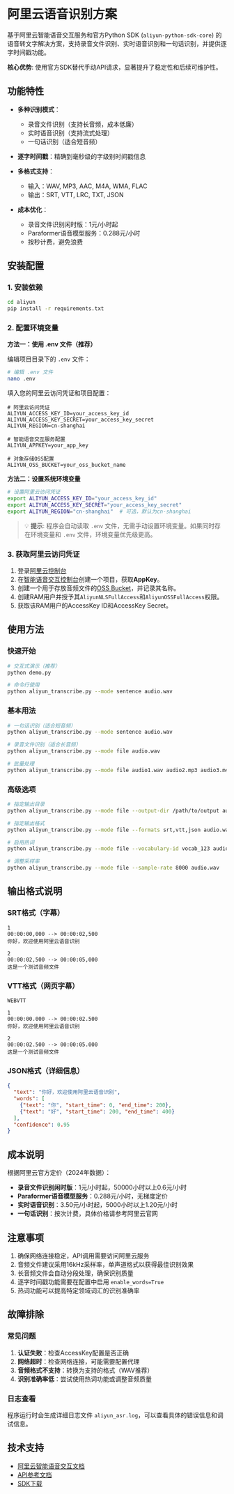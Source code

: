 # 阿里云语音识别方案

基于阿里云智能语音交互服务和官方Python SDK (`aliyun-python-sdk-core`) 的语音转文字解决方案，支持录音文件识别、实时语音识别和一句话识别，并提供逐字时间戳功能。

**核心优势**: 使用官方SDK替代手动API请求，显著提升了稳定性和后续可维护性。

## 功能特性

- **多种识别模式**：
  - 录音文件识别（支持长音频，成本低廉）
  - 实时语音识别（支持流式处理）
  - 一句话识别（适合短音频）

- **逐字时间戳**：精确到毫秒级的字级别时间戳信息

- **多格式支持**：
  - 输入：WAV, MP3, AAC, M4A, WMA, FLAC
  - 输出：SRT, VTT, LRC, TXT, JSON

- **成本优化**：
  - 录音文件识别闲时版：1元/小时起
  - Paraformer语音模型服务：0.288元/小时
  - 按秒计费，避免浪费

## 安装配置

### 1. 安装依赖

```bash
cd aliyun
pip install -r requirements.txt
```

### 2. 配置环境变量

**方法一：使用 .env 文件（推荐）**

编辑项目目录下的 `.env` 文件：

```bash
# 编辑 .env 文件
nano .env
```

填入您的阿里云访问凭证和项目配置：

```
# 阿里云访问凭证
ALIYUN_ACCESS_KEY_ID=your_access_key_id
ALIYUN_ACCESS_KEY_SECRET=your_access_key_secret
ALIYUN_REGION=cn-shanghai

# 智能语音交互服务配置
ALIYUN_APPKEY=your_app_key

# 对象存储OSS配置
ALIYUN_OSS_BUCKET=your_oss_bucket_name
```

**方法二：设置系统环境变量**

```bash
# 设置阿里云访问凭证
export ALIYUN_ACCESS_KEY_ID="your_access_key_id"
export ALIYUN_ACCESS_KEY_SECRET="your_access_key_secret"
export ALIYUN_REGION="cn-shanghai"  # 可选，默认为cn-shanghai
```

> 💡 **提示**: 程序会自动读取 `.env` 文件，无需手动设置环境变量。如果同时存在环境变量和 `.env` 文件，环境变量优先级更高。

### 3. 获取阿里云访问凭证

1. 登录[阿里云控制台](https://ram.console.aliyun.com/)
2. 在[智能语音交互控制台](https://nls-portal.console.aliyun.com/applist)创建一个项目，获取**AppKey**。
3. 创建一个用于存放音频文件的[OSS Bucket](https://oss.console.aliyun.com/bucket)，并记录其名称。
4. 创建RAM用户并授予其`AliyunNLSFullAccess`和`AliyunOSSFullAccess`权限。
5. 获取该RAM用户的AccessKey ID和AccessKey Secret。

## 使用方法

### 快速开始

```bash
# 交互式演示（推荐）
python demo.py

# 命令行使用
python aliyun_transcribe.py --mode sentence audio.wav
```

### 基本用法

```bash
# 一句话识别（适合短音频）
python aliyun_transcribe.py --mode sentence audio.wav

# 录音文件识别（适合长音频）
python aliyun_transcribe.py --mode file audio.wav

# 批量处理
python aliyun_transcribe.py --mode file audio1.wav audio2.mp3 audio3.m4a
```

### 高级选项

```bash
# 指定输出目录
python aliyun_transcribe.py --mode file --output-dir /path/to/output audio.wav

# 指定输出格式
python aliyun_transcribe.py --mode file --formats srt,vtt,json audio.wav

# 启用热词
python aliyun_transcribe.py --mode file --vocabulary-id vocab_123 audio.wav

# 调整采样率
python aliyun_transcribe.py --mode file --sample-rate 8000 audio.wav
```

## 输出格式说明

### SRT格式（字幕）
```
1
00:00:00,000 --> 00:00:02,500
你好，欢迎使用阿里云语音识别

2
00:00:02,500 --> 00:00:05,000
这是一个测试音频文件
```

### VTT格式（网页字幕）
```
WEBVTT

1
00:00:00.000 --> 00:00:02.500
你好，欢迎使用阿里云语音识别

2
00:00:02.500 --> 00:00:05.000
这是一个测试音频文件
```

### JSON格式（详细信息）
```json
{
  "text": "你好，欢迎使用阿里云语音识别",
  "words": [
    {"text": "你", "start_time": 0, "end_time": 200},
    {"text": "好", "start_time": 200, "end_time": 400}
  ],
  "confidence": 0.95
}
```

## 成本说明

根据阿里云官方定价（2024年数据）：

- **录音文件识别闲时版**：1元/小时起，50000小时以上0.6元/小时
- **Paraformer语音模型服务**：0.288元/小时，无梯度定价
- **实时语音识别**：3.50元/小时起，5000小时以上1.20元/小时
- **一句话识别**：按次计费，具体价格请参考阿里云官网

## 注意事项

1. 确保网络连接稳定，API调用需要访问阿里云服务
2. 音频文件建议采用16kHz采样率，单声道格式以获得最佳识别效果
3. 长音频文件会自动分段处理，确保识别质量
4. 逐字时间戳功能需要在配置中启用 `enable_words=True`
5. 热词功能可以提高特定领域词汇的识别准确率

## 故障排除

### 常见问题

1. **认证失败**：检查AccessKey配置是否正确
2. **网络超时**：检查网络连接，可能需要配置代理
3. **音频格式不支持**：转换为支持的格式（WAV推荐）
4. **识别准确率低**：尝试使用热词功能或调整音频质量

### 日志查看

程序运行时会生成详细日志文件 `aliyun_asr.log`，可以查看具体的错误信息和调试信息。

## 技术支持

- [阿里云智能语音交互文档](https://help.aliyun.com/product/30413.html)
- [API参考文档](https://help.aliyun.com/document_detail/84435.html)
- [SDK下载](https://help.aliyun.com/document_detail/120611.html)
